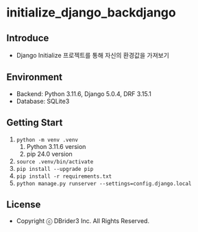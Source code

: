 # initialize_django_backdjango

## Introduce
- Django Initialize 프로젝트를 통해 자신의 환경값을 가져보기

## Environment
- Backend: Python 3.11.6, Django 5.0.4, DRF 3.15.1
- Database: SQLite3

## Getting Start
1. `python -m venv .venv`
    1. Python 3.11.6 version
    2. pip 24.0 version
2. `source .venv/bin/activate`
3. `pip install --upgrade pip`
4. `pip install -r requirements.txt`
5. `python manage.py runserver --settings=config.django.local`
 




## License
- Copyright ⓒ DBrider3 Inc. All Rights Reserved.